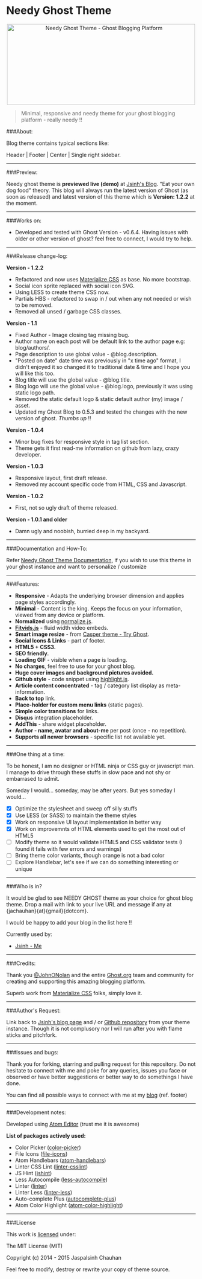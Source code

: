 Needy Ghost Theme
===================

<center>
<img src="https://github.com/jsinh/needy-ghost-sitemap/raw/master/ghost-logo.png" alt="Needy Ghost Theme - Ghost Blogging Platform" name="Needy Ghost Theme - Ghost Blogging Platform" width="500" height="214" />
</center>

>Minimal, responsive and needy theme for your ghost blogging platform - really needy !!

###About:

Blog theme contains typical sections like:

Header | Footer | Center | Single right sidebar.

---

###Preview:

 Needy ghost theme is **previewed live (demo)** at [Jsinh's Blog](http://blog.jsinh.in). "Eat your own dog food" theory. This blog will always run the latest version of Ghost (as soon as released) and latest version of this theme which is **Version: 1.2.2** at the moment.

---

###Works on:

 *	Developed and tested with Ghost Version - v0.6.4.
 	Having issues with older or other version of ghost? feel free to connect, I would try to help.

---

###Release change-log:

**Version - 1.2.2**
* Refactored and now uses [Materialize CSS](http://materializecss.com/) as base. No more bootstrap.
* Social icon sprite replaced with social icon SVG.
* Using LESS to create theme CSS now.
* Partials HBS - refactored to swap in / out when any not needed or wish to be removed.
* Removed all unsed / garbage CSS classes.

**Version - 1.1**
*	Fixed Author - Image closing tag missing bug.
*	Author name on each post will be default link to the author page e.g: blog/authors/<author>.
*	Page description to use global value - @blog.description.
*	"Posted on date" date time was previously in "x time ago" format, I didn't enjoyed it so changed it to traditional date & time and I hope you will like this too.
*	Blog title will use the global value - @blog.title.
*	Blog logo will use the global value - @blog.logo, previously it was using static logo path.
*	Removed the static default logo & static default author (my) image / asset.
*	Updated my Ghost Blog to 0.5.3 and tested the changes with the new version of ghost. *Thumbs up* !!

**Version - 1.0.4**
*	Minor bug fixes for responsive style in tag list section.
*	Theme gets it first read-me information on github from lazy, crazy developer.

**Version - 1.0.3**
*	Responsive layout, first draft release.
*	Removed my account specific code from HTML, CSS and Javascript.

**Version - 1.0.2**
*	First, not so ugly draft of theme released.

**Version - 1.0.1 and older**
*	Damn ugly and noobish, burried deep in my backyard.

---

###Documentation and How-To:

Refer [Needy Ghost Theme Documentation](https://github.com/jsinh/needy-ghost-theme/wiki), if you wish to use this theme in your ghost instance and want to personalize / customize

---

###Features:

*	**Responsive** - Adapts the underlying browser dimension and applies page styles accordingly.
*	**Minimal** - Content is the king. Keeps the focus on your information, viewed from any device or platform.
*	**Normalized** using [normalize.js](http://necolas.github.io/normalize.css/).
*	**[Fitvids.js](http://fitvidsjs.com/)** - fluid width video embeds.
*	**Smart image resize** - from [Casper theme - Try Ghost](https://github.com/TryGhost/Casper).
*	**Social Icons & Links** - part of footer.
*	**HTML5 + CSS3.**
*	**SEO friendly.**
*	**Loading GIF** - visible when a page is loading.
* 	**No charges**, feel free to use for your ghost blog.
*	**Huge cover images and background pictures avoided.**
*	**Github style** - code snippet using [highlight.js](http://highlightjs.org/).
*	**Article content concentrated** - tag / category list display as meta-information.
*	**Back to top** link.
* **Place-holder for custom menu links** (static pages).
*	**Simple color transitions** for links.
* **Disqus** integration placeholder.
*	**AddThis** - share widget placeholder.
*	**Author - name, avatar and about-me** per post (once - no repetition).
*	**Supports all newer browsers** - specific list not available yet.

---

###One thing at a time:

To be honest, I am no designer or HTML ninja or CSS guy or javascript man. I manage to drive through these stuffs in slow pace and not shy or embarrased to admit.

Someday I would... someday, may be after years. But yes someday I would...

- [x] Optimize the stylesheet and sweep off silly stuffs
- [x] Use LESS (or SASS) to maintain the theme styles
- [x] Work on responsive UI layout implementation in better way
- [x] Work on improvemnts of HTML elements used to get the most out of HTML5
- [ ] Modify theme so it would validate HTML5 and CSS validator tests (I found it fails with few errors and warnings)
- [ ] Bring theme color variants, though orange is not a bad color
- [ ] Explore Handlebar, let's see if we can do something interesting or unique

---

###Who is in?

It would be glad to see NEEDY GHOST theme as your choice for ghost blog theme.
Drop a mail with link to your live URL and message if any at {jachauhan}{at}{gmail}{dotcom}.

I would be happy to add your blog in the list here !!

Currently used by:

* [Jsinh - Me](http://blog.jsinh.in)

---

###Credits:

Thank you [@JohnONolan](https://github.com/JohnONolan) and the entire [Ghost.org](ghost.org) team and community for creating and supporting this amazing blogging platform.

Superb work from [Materialize CSS](http://materializecss.com/) folks, simply love it.

---

###Author's Request:

Link back to [Jsinh's blog page](http://blog.jsinh.in) and / or [Github repository](https://github.com/jsinh/needy-ghost-theme) from your theme instance. Though it is not complusory nor I will run after you with flame sticks and pitchfork.

---

###Issues and bugs:

Thank you for forking, starring and pulling request for this repository.
Do not hesitate to connect with me and poke for any queries, issues you face or observed or have better suggestions or better way to do somethings I have done.

You can find all possible ways to connect with me at my [blog](http://blog.jsinh.in) (ref. footer)

---

###Development notes:

Developed using [Atom Editor](http://atom.io) (trust me it is awesome)

**List of packages actively used:**
* Color Picker ([color-picker](https://atom.io/packages/color-picker))
* File Icons ([file-icons](https://atom.io/packages/file-icons))
* Atom Handlebars ([atom-handlebars](https://atom.io/packages/atom-handlebars))
* Linter CSS Lint ([linter-csslint](https://atom.io/packages/linter-csslint))
* JS Hint ([jshint](https://atom.io/packages/jshint))
* Less Autocompile ([less-autocompile](https://atom.io/packages/less-autocompile))
* Linter ([linter](https://atom.io/packages/linter))
* Linter Less ([linter-less](https://atom.io/packages/linter-less))
* Auto-complete Plus ([autocomplete-plus](https://atom.io/packages/autocomplete-plus))
* Atom Color Highlight ([atom-color-highlight](https://atom.io/packages/atom-color-highlight))

---

###License

This work is [licensed](https://github.com/jsinh/needy-ghost-theme/raw/master/LICENSE) under:

The MIT License (MIT)

Copyright (c) 2014 - 2015 Jaspalsinh Chauhan

Feel free to modify, destroy or rewrite your copy of theme source.
